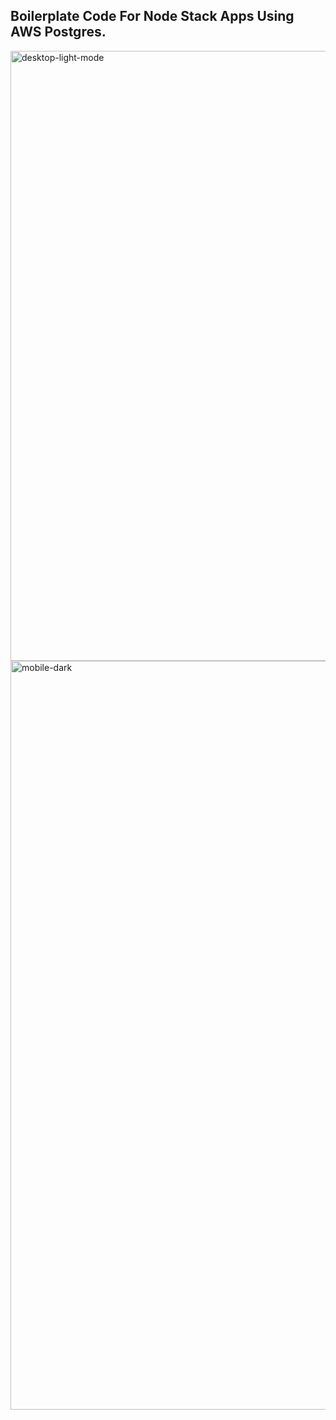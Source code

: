 ## Boilerplate Code For Node Stack Apps Using AWS Postgres.

<img width="976" alt="desktop-light-mode" src="https://github.com/user-attachments/assets/534e9014-7958-495d-ae3c-a6e9006b9bb5">
<img width="1198" alt="mobile-dark" src="https://github.com/user-attachments/assets/f6461cb2-5fdb-48ed-8e88-5fce65d364f6">
